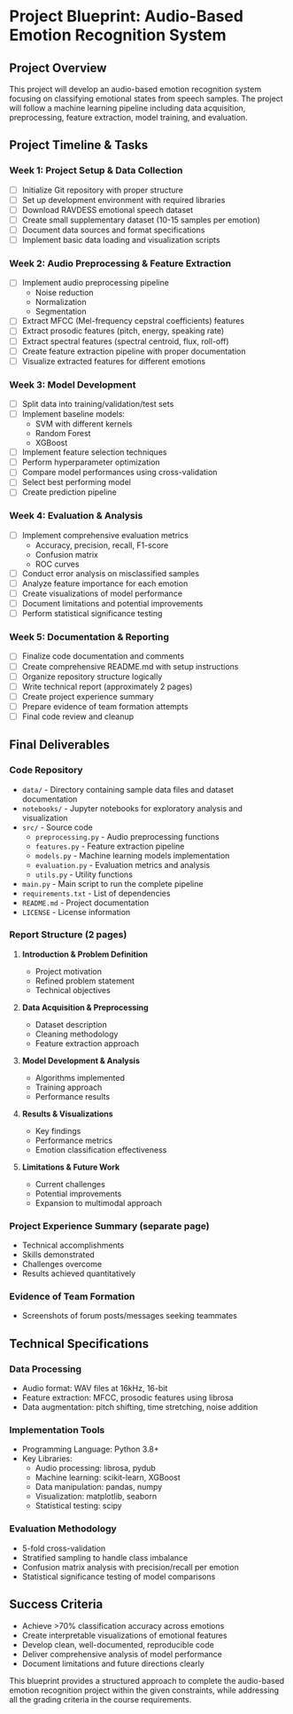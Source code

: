 # Project Blueprint: Audio-Based Emotion Recognition System

## Project Overview
This project will develop an audio-based emotion recognition system focusing on classifying emotional states from speech samples. The project will follow a machine learning pipeline including data acquisition, preprocessing, feature extraction, model training, and evaluation.

## Project Timeline & Tasks

### Week 1: Project Setup & Data Collection
- [ ] Initialize Git repository with proper structure
- [ ] Set up development environment with required libraries
- [ ] Download RAVDESS emotional speech dataset
- [ ] Create small supplementary dataset (10-15 samples per emotion)
- [ ] Document data sources and format specifications
- [ ] Implement basic data loading and visualization scripts

### Week 2: Audio Preprocessing & Feature Extraction
- [ ] Implement audio preprocessing pipeline
  - Noise reduction
  - Normalization
  - Segmentation
- [ ] Extract MFCC (Mel-frequency cepstral coefficients) features
- [ ] Extract prosodic features (pitch, energy, speaking rate)
- [ ] Extract spectral features (spectral centroid, flux, roll-off)
- [ ] Create feature extraction pipeline with proper documentation
- [ ] Visualize extracted features for different emotions

### Week 3: Model Development
- [ ] Split data into training/validation/test sets
- [ ] Implement baseline models:
  - SVM with different kernels
  - Random Forest
  - XGBoost
- [ ] Implement feature selection techniques
- [ ] Perform hyperparameter optimization
- [ ] Compare model performances using cross-validation
- [ ] Select best performing model
- [ ] Create prediction pipeline

### Week 4: Evaluation & Analysis
- [ ] Implement comprehensive evaluation metrics
  - Accuracy, precision, recall, F1-score
  - Confusion matrix
  - ROC curves
- [ ] Conduct error analysis on misclassified samples
- [ ] Analyze feature importance for each emotion
- [ ] Create visualizations of model performance
- [ ] Document limitations and potential improvements
- [ ] Perform statistical significance testing

### Week 5: Documentation & Reporting
- [ ] Finalize code documentation and comments
- [ ] Create comprehensive README.md with setup instructions
- [ ] Organize repository structure logically
- [ ] Write technical report (approximately 2 pages)
- [ ] Create project experience summary
- [ ] Prepare evidence of team formation attempts
- [ ] Final code review and cleanup

## Final Deliverables

### Code Repository
- `data/` - Directory containing sample data files and dataset documentation
- `notebooks/` - Jupyter notebooks for exploratory analysis and visualization
- `src/` - Source code
  - `preprocessing.py` - Audio preprocessing functions
  - `features.py` - Feature extraction pipeline
  - `models.py` - Machine learning models implementation
  - `evaluation.py` - Evaluation metrics and analysis
  - `utils.py` - Utility functions
- `main.py` - Main script to run the complete pipeline
- `requirements.txt` - List of dependencies
- `README.md` - Project documentation
- `LICENSE` - License information

### Report Structure (2 pages)
1. **Introduction & Problem Definition**
   - Project motivation
   - Refined problem statement
   - Technical objectives

2. **Data Acquisition & Preprocessing**
   - Dataset description
   - Cleaning methodology
   - Feature extraction approach

3. **Model Development & Analysis**
   - Algorithms implemented
   - Training approach
   - Performance results

4. **Results & Visualizations**
   - Key findings
   - Performance metrics
   - Emotion classification effectiveness

5. **Limitations & Future Work**
   - Current challenges
   - Potential improvements
   - Expansion to multimodal approach

### Project Experience Summary (separate page)
- Technical accomplishments
- Skills demonstrated
- Challenges overcome
- Results achieved quantitatively

### Evidence of Team Formation
- Screenshots of forum posts/messages seeking teammates

## Technical Specifications

### Data Processing
- Audio format: WAV files at 16kHz, 16-bit
- Feature extraction: MFCC, prosodic features using librosa
- Data augmentation: pitch shifting, time stretching, noise addition

### Implementation Tools
- Programming Language: Python 3.8+
- Key Libraries:
  - Audio processing: librosa, pydub
  - Machine learning: scikit-learn, XGBoost
  - Data manipulation: pandas, numpy
  - Visualization: matplotlib, seaborn
  - Statistical testing: scipy

### Evaluation Methodology
- 5-fold cross-validation
- Stratified sampling to handle class imbalance
- Confusion matrix analysis with precision/recall per emotion
- Statistical significance testing of model comparisons

## Success Criteria
- Achieve >70% classification accuracy across emotions
- Create interpretable visualizations of emotional features
- Develop clean, well-documented, reproducible code
- Deliver comprehensive analysis of model performance
- Document limitations and future directions clearly

This blueprint provides a structured approach to complete the audio-based emotion recognition project within the given constraints, while addressing all the grading criteria in the course requirements.